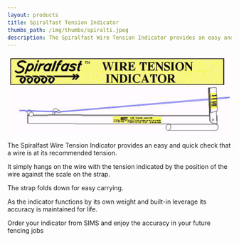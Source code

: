 ```yaml
---
layout: products
title: Spiralfast Tension Indicator
thumbs_path: /img/thumbs/spiralti.jpeg
description: The Spiralfast Wire Tension Indicator provides an easy and quick check that a wire is at its recommended tension
---
```


![A diagram of the Spiralfast Tension Indicator.](/img/large/SpiralfastTI.jpeg)

The Spiralfast Wire Tension Indicator provides an easy and quick check that a wire is at its recommended tension.

It simply hangs on the wire with the tension indicated by the position of the wire against the scale on the strap.

The strap folds down for easy carrying.

As the indicator functions by its own weight and built-in leverage its accuracy is maintained for life.

Order your indicator from SIMS and enjoy the accuracy in your future fencing jobs